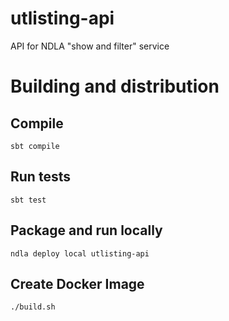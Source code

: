 # utlisting-api

API for NDLA "show and filter" service

# Building and distribution

## Compile
    sbt compile

## Run tests
    sbt test

## Package and run locally
    ndla deploy local utlisting-api

## Create Docker Image
    ./build.sh
        
